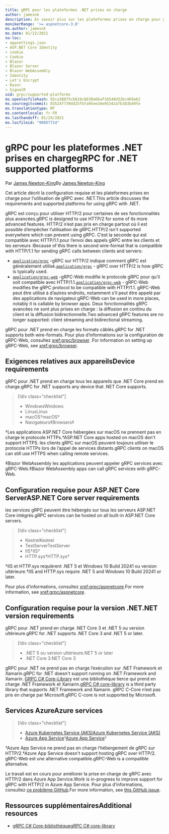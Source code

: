 ```yaml
---
title: gRPC pour les plateformes .NET prises en charge
author: jamesnk
description: En savoir plus sur les plateformes prises en charge pour gRPC sur .NET.
monikerRange: '>= aspnetcore-3.0'
ms.author: jamesnk
ms.date: 01/22/2021
no-loc:
- appsettings.json
- ASP.NET Core Identity
- cookie
- Cookie
- Blazor
- Blazor Server
- Blazor WebAssembly
- Identity
- Let's Encrypt
- Razor
- SignalR
uid: grpc/supported-platforms
ms.openlocfilehash: 92ca38875c6618c8630a66af16548d32bc469a62
ms.sourcegitcommit: 83524f739dd25fbfa95ee34e95342afb383b49fe
ms.translationtype: MT
ms.contentlocale: fr-FR
ms.lasthandoff: 01/29/2021
ms.locfileid: "99057714"
---
```

# <a name="grpc-for-net-supported-platforms"></a><span data-ttu-id="292ff-103">gRPC pour les plateformes .NET prises en charge</span><span class="sxs-lookup"><span data-stu-id="292ff-103">gRPC for .NET supported platforms</span></span>

<span data-ttu-id="292ff-104">Par [James Newton-King](https://twitter.com/jamesnk)</span><span class="sxs-lookup"><span data-stu-id="292ff-104">By [James Newton-King](https://twitter.com/jamesnk)</span></span>

<span data-ttu-id="292ff-105">Cet article décrit la configuration requise et les plateformes prises en charge pour l’utilisation de gRPC avec .NET.</span><span class="sxs-lookup"><span data-stu-id="292ff-105">This article discusses the requirements and supported platforms for using gRPC with .NET.</span></span>

<span data-ttu-id="292ff-106">gRPC est conçu pour utiliser HTTP/2 pour certaines de ses fonctionnalités plus avancées.</span><span class="sxs-lookup"><span data-stu-id="292ff-106">gRPC is designed to use HTTP/2 for some of its more advanced features.</span></span> <span data-ttu-id="292ff-107">HTTP/2 n’est pas pris en charge partout où il est possible d’empêcher l’utilisation de gRPC.</span><span class="sxs-lookup"><span data-stu-id="292ff-107">HTTP/2 isn't supported everywhere which can prevent using gRPC.</span></span> <span data-ttu-id="292ff-108">C’est la seconde qui est compatible avec HTTP/1.1 pour l’envoi des appels gRPC entre les clients et les serveurs :</span><span class="sxs-lookup"><span data-stu-id="292ff-108">Because of this there is second wire-format that is compatible with HTTP/1.1 for sending gRPC calls between clients and servers:</span></span>

* <span data-ttu-id="292ff-109">[`application/grpc`](https://github.com/grpc/grpc/blob/master/doc/PROTOCOL-HTTP2.md) -gRPC sur HTTP/2 indique comment gRPC est généralement utilisé.</span><span class="sxs-lookup"><span data-stu-id="292ff-109">[`application/grpc`](https://github.com/grpc/grpc/blob/master/doc/PROTOCOL-HTTP2.md) - gRPC over HTTP/2 is how gRPC is typically used.</span></span>
* <span data-ttu-id="292ff-110">[`application/grpc-web`](https://github.com/grpc/grpc/blob/master/doc/PROTOCOL-WEB.md) -gRPC-Web modifie le protocole gRPC pour qu’il soit compatible avec HTTP/1.1.</span><span class="sxs-lookup"><span data-stu-id="292ff-110">[`application/grpc-web`](https://github.com/grpc/grpc/blob/master/doc/PROTOCOL-WEB.md) - gRPC-Web modifies the gRPC protocol to be compatible with HTTP/1.1.</span></span> <span data-ttu-id="292ff-111">gRPC-Web peut être utilisé à d’autres endroits, notamment s’il peut être appelé par des applications de navigateur.</span><span class="sxs-lookup"><span data-stu-id="292ff-111">gRPC-Web can be used in more places, notably it is callable by browser apps.</span></span> <span data-ttu-id="292ff-112">Deux fonctionnalités gRPC avancées ne sont plus prises en charge : la diffusion en continu du client et la diffusion bidirectionnelle.</span><span class="sxs-lookup"><span data-stu-id="292ff-112">Two advanced gRPC features are no longer supported: client streaming and bidirectional streaming.</span></span>

<span data-ttu-id="292ff-113">gRPC pour .NET prend en charge les formats câblés.</span><span class="sxs-lookup"><span data-stu-id="292ff-113">gRPC for .NET supports both wire-formats.</span></span> <span data-ttu-id="292ff-114">Pour plus d’informations sur la configuration de gRPC-Web, consultez <xref:grpc/browser> .</span><span class="sxs-lookup"><span data-stu-id="292ff-114">For information on setting up gRPC-Web, see <xref:grpc/browser>.</span></span>

## <a name="device-requirements"></a><span data-ttu-id="292ff-115">Exigences relatives aux appareils</span><span class="sxs-lookup"><span data-stu-id="292ff-115">Device requirements</span></span>

<span data-ttu-id="292ff-116">gRPC pour .NET prend en charge tous les appareils que .NET Core prend en charge.</span><span class="sxs-lookup"><span data-stu-id="292ff-116">gRPC for .NET supports any device that .NET Core supports.</span></span>

> [!div class="checklist"]
>
> * <span data-ttu-id="292ff-117">Windows</span><span class="sxs-lookup"><span data-stu-id="292ff-117">Windows</span></span>
> * <span data-ttu-id="292ff-118">Linux</span><span class="sxs-lookup"><span data-stu-id="292ff-118">Linux</span></span>
> * <span data-ttu-id="292ff-119">macOS&dagger;</span><span class="sxs-lookup"><span data-stu-id="292ff-119">macOS&dagger;</span></span>
> * <span data-ttu-id="292ff-120">Navigateurs&Dagger;</span><span class="sxs-lookup"><span data-stu-id="292ff-120">Browsers&Dagger;</span></span>

<span data-ttu-id="292ff-121">&dagger;Les applications ASP.NET Core hébergées sur macOS ne prennent pas en charge le protocole HTTPs.</span><span class="sxs-lookup"><span data-stu-id="292ff-121">&dagger;ASP.NET Core apps hosted on macOS don't support HTTPS.</span></span> <span data-ttu-id="292ff-122">les clients gRPC sur macOS peuvent toujours utiliser le protocole HTTPs lors de l’appel de services distants.</span><span class="sxs-lookup"><span data-stu-id="292ff-122">gRPC clients on macOS can still use HTTPS when calling remote services.</span></span>

<span data-ttu-id="292ff-123">&Dagger;Blazor WebAssembly les applications peuvent appeler gRPC services avec gRPC-Web.</span><span class="sxs-lookup"><span data-stu-id="292ff-123">&Dagger;Blazor WebAssembly apps can call gRPC services with gRPC-Web.</span></span>

## <a name="aspnet-core-server-requirements"></a><span data-ttu-id="292ff-124">Configuration requise pour ASP.NET Core Server</span><span class="sxs-lookup"><span data-stu-id="292ff-124">ASP.NET Core server requirements</span></span>

<span data-ttu-id="292ff-125">les services gRPC peuvent être hébergés sur tous les serveurs ASP.NET Core intégrés.</span><span class="sxs-lookup"><span data-stu-id="292ff-125">gRPC services can be hosted on all built-in ASP.NET Core servers.</span></span>

> [!div class="checklist"]
>
> * <span data-ttu-id="292ff-126">Kestrel</span><span class="sxs-lookup"><span data-stu-id="292ff-126">Kestrel</span></span>
> * <span data-ttu-id="292ff-127">TestServer</span><span class="sxs-lookup"><span data-stu-id="292ff-127">TestServer</span></span>
> * <span data-ttu-id="292ff-128">IIS&dagger;</span><span class="sxs-lookup"><span data-stu-id="292ff-128">IIS&dagger;</span></span>
> * <span data-ttu-id="292ff-129">HTTP.sys&dagger;</span><span class="sxs-lookup"><span data-stu-id="292ff-129">HTTP.sys&dagger;</span></span>

<span data-ttu-id="292ff-130">&dagger;IIS et HTTP.sys requièrent .NET 5 et Windows 10 Build 20241 ou version ultérieure.</span><span class="sxs-lookup"><span data-stu-id="292ff-130">&dagger;IIS and HTTP.sys require .NET 5 and Windows 10 Build 20241 or later.</span></span>

<span data-ttu-id="292ff-131">Pour plus d’informations, consultez <xref:grpc/aspnetcore>.</span><span class="sxs-lookup"><span data-stu-id="292ff-131">For more information, see <xref:grpc/aspnetcore>.</span></span>

## <a name="net-version-requirements"></a><span data-ttu-id="292ff-132">Configuration requise pour la version .NET</span><span class="sxs-lookup"><span data-stu-id="292ff-132">.NET version requirements</span></span>

<span data-ttu-id="292ff-133">gRPC pour .NET prend en charge .NET Core 3 et .NET 5 ou version ultérieure.</span><span class="sxs-lookup"><span data-stu-id="292ff-133">gRPC for .NET supports .NET Core 3 and .NET 5 or later.</span></span>

> [!div class="checklist"]
>
> * <span data-ttu-id="292ff-134">.NET 5 ou version ultérieure</span><span class="sxs-lookup"><span data-stu-id="292ff-134">.NET 5 or later</span></span>
> * <span data-ttu-id="292ff-135">.NET Core 3</span><span class="sxs-lookup"><span data-stu-id="292ff-135">.NET Core 3</span></span>

<span data-ttu-id="292ff-136">gRPC pour .NET ne prend pas en charge l’exécution sur .NET Framework et Xamarin.</span><span class="sxs-lookup"><span data-stu-id="292ff-136">gRPC for .NET doesn't support running on .NET Framework and Xamarin.</span></span> <span data-ttu-id="292ff-137">[GRPC C# Core-Library](https://grpc.io/docs/languages/csharp/quickstart/) est une bibliothèque tierce qui prend en charge .NET Framework et Xamarin.</span><span class="sxs-lookup"><span data-stu-id="292ff-137">[gRPC C# core-library](https://grpc.io/docs/languages/csharp/quickstart/) is a third party library that supports .NET Framework and Xamarin.</span></span> <span data-ttu-id="292ff-138">gRPC C-Core n’est pas pris en charge par Microsoft.</span><span class="sxs-lookup"><span data-stu-id="292ff-138">gRPC C-core is not supported by Microsoft.</span></span>

## <a name="azure-services"></a><span data-ttu-id="292ff-139">Services Azure</span><span class="sxs-lookup"><span data-stu-id="292ff-139">Azure services</span></span>

> [!div class="checklist"]
>
> * [<span data-ttu-id="292ff-140">Azure Kubernetes Service (AKS)</span><span class="sxs-lookup"><span data-stu-id="292ff-140">Azure Kubernetes Service (AKS)</span></span>](https://azure.microsoft.com/services/kubernetes-service/)
> * <span data-ttu-id="292ff-141">[Azure App Service](https://azure.microsoft.com/services/app-service/)&dagger;</span><span class="sxs-lookup"><span data-stu-id="292ff-141">[Azure App Service](https://azure.microsoft.com/services/app-service/)&dagger;</span></span>

<span data-ttu-id="292ff-142">&dagger;Azure App Service ne prend pas en charge l’hébergement de gRPC sur HTTP/2.</span><span class="sxs-lookup"><span data-stu-id="292ff-142">&dagger;Azure App Service doesn't support hosting gRPC over HTTP/2.</span></span> <span data-ttu-id="292ff-143">gRPC-Web est une alternative compatible.</span><span class="sxs-lookup"><span data-stu-id="292ff-143">gRPC-Web is a compatible alternative.</span></span>

<span data-ttu-id="292ff-144">Le travail est en cours pour améliorer la prise en charge de gRPC avec HTTP/2 dans Azure App Service.</span><span class="sxs-lookup"><span data-stu-id="292ff-144">Work is in-progress to improve support for gRPC with HTTP/2 in Azure App Service.</span></span> <span data-ttu-id="292ff-145">Pour plus d’informations, consultez [ce problème GitHub](https://github.com/dotnet/AspNetCore/issues/9020).</span><span class="sxs-lookup"><span data-stu-id="292ff-145">For more information, see [this GitHub issue](https://github.com/dotnet/AspNetCore/issues/9020).</span></span>

## <a name="additional-resources"></a><span data-ttu-id="292ff-146">Ressources supplémentaires</span><span class="sxs-lookup"><span data-stu-id="292ff-146">Additional resources</span></span>

* [<span data-ttu-id="292ff-147">gRPC C# Core-bibliothèque</span><span class="sxs-lookup"><span data-stu-id="292ff-147">gRPC C# core-library</span></span>](https://grpc.io/docs/languages/csharp/quickstart/)
